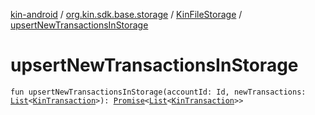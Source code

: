 [kin-android](../../index.md) / [org.kin.sdk.base.storage](../index.md) / [KinFileStorage](index.md) / [upsertNewTransactionsInStorage](./upsert-new-transactions-in-storage.md)

# upsertNewTransactionsInStorage

`fun upsertNewTransactionsInStorage(accountId: Id, newTransactions: `[`List`](https://kotlinlang.org/api/latest/jvm/stdlib/kotlin.collections/-list/index.html)`<`[`KinTransaction`](../../org.kin.sdk.base.stellar.models/-kin-transaction/index.md)`>): `[`Promise`](../../org.kin.sdk.base.tools/-promise/index.md)`<`[`List`](https://kotlinlang.org/api/latest/jvm/stdlib/kotlin.collections/-list/index.html)`<`[`KinTransaction`](../../org.kin.sdk.base.stellar.models/-kin-transaction/index.md)`>>`